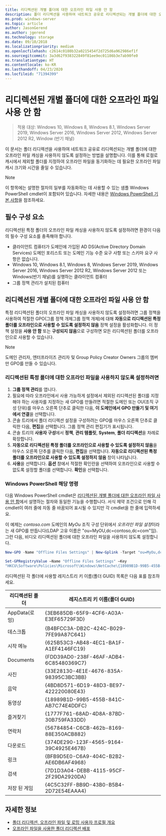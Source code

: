 ```yaml
---
title: 리디렉션된 개별 폴더에 대한 오프라인 파일 사용 안 함
description: 폴더 리디렉션을 사용하여 네트워크 공유로 리디렉션되는 개별 폴더에 대한 오프라인 파일 캐싱을 사용하지 않도록 설정하는 방법입니다.
ms.prod: windows-server
ms.topic: article
author: JasonGerend
ms.author: jgerend
ms.technology: storage
ms.date: 09/10/2018
ms.localizationpriority: medium
ms.openlocfilehash: c2614c0180b32a0215454f2d725d6a962986ef1f
ms.sourcegitcommit: 3a3d62f938322849f81ee9ec01186b3e7ab90fe0
ms.translationtype: HT
ms.contentlocale: ko-KR
ms.lasthandoff: 04/23/2020
ms.locfileid: "71394399"
---
```

# <a name="disable-offline-files-on-individual-redirected-folders"></a>리디렉션된 개별 폴더에 대한 오프라인 파일 사용 안 함

>적용 대상: Windows 10, Windows 8, Windows 8.1, Windows Server 2019, Windows Server 2016, Windows Server 2012, Windows Server 2012 R2, Window (반기 채널)

이 문서는 폴더 리디렉션을 사용하여 네트워크 공유로 리디렉션되는 개별 폴더에 대한 오프라인 파일 캐싱을 사용하지 않도록 설정하는 방법을 설명합니다. 이를 통해 로컬로 캐시에서 제외할 폴더를 지정하여 오프라인 파일을 동기화하는 데 필요한 오프라인 파일 캐시 크기와 시간을 줄일 수 있습니다.

>[!NOTE]
>이 항목에는 설명한 절차의 일부를 자동화하는 데 사용할 수 있는 샘플 Windows PowerShell cmdlet이 포함되어 있습니다. 자세한 내용은 [Windows PowerShell 기본 사항](https://docs.microsoft.com/powershell/scripting/getting-started/fundamental/windows-powershell-basics?view=powershell-6)을 참조하세요.

## <a name="prerequisites"></a>필수 구성 요소

리디렉션된 특정 폴더의 오프라인 파일 캐싱을 사용하지 않도록 설정하려면 환경이 다음의 필수 구성 요소를 충족해야 합니다.

- 클라이언트 컴퓨터가 도메인에 가입된 AD DS(Active Directory Domain Services) 도메인 포리스트 또는 도메인 기능 수준 요구 사항 또는 스키마 요구 사항은 없습니다.
- Windows 10, Windows 8.1, Windows 8, Windows Server 2019, Windows Server 2016, Windows Server 2012 R2, Windows Server 2012 또는 Windows(반기 채널)를 실행하는 클라이언트 컴퓨터
- 그룹 정책 관리가 설치된 컴퓨터

## <a name="disabling-offline-files-on-individual-redirected-folders"></a>리디렉션된 개별 폴더에 대한 오프라인 파일 사용 안 함

특정 리디렉션된 폴더의 오프라인 파일 캐싱을 사용하지 않도록 설정하려면 그룹 정책을 사용하여 적절한 GPO(그룹 정책 개체그룹 정책 개체)에 대해 **자동으로 리디렉션된 특정 폴더를 오프라인으로 사용할 수 있도록 설정하지 않음** 정책 설정을 활성화합니다. 이 정책 설정을 **사용 안 함** 또는 **구성되지 않음**으로 구성하면 모든 리디렉션된 폴더를 오프라인으로 사용할 수 있습니다.

>[!NOTE]
>도메인 관리자, 엔터프라이즈 관리자 및 Group Policy Creator Owners 그룹의 멤버만 GPO를 만들 수 있습니다.

### <a name="to-disable-offline-files-on-specific-redirected-folders"></a>리디렉션된 특정 폴더에 대한 오프라인 파일을 사용하지 않도록 설정하려면

1. **그룹 정책 관리**를 엽니다.
2. 필요에 따라 오프라인에서 사용 가능하게 설정에서 제외된 리디렉션된 폴더를 지정해야 하는 사용자를 지정하는 새 GPO를 만들려면 적절한 도메인 또는 OU(조직 구성 단위)를 마우스 오른쪽 단추로 클릭한 다음, **이 도메인에서 GPO 만들기 및 여기에서 연결**을 선택합니다.
3. 콘솔 트리에서 폴더 리디렉션 설정을 구성하려는 GPO를 마우스 오른쪽 단추로 클릭한 다음, **편집**을 선택합니다. 그룹 정책 관리 편집기가 표시됩니다.
4. 콘솔 트리의 **사용자 구성**에서 **정책**, **관리 템플릿**, **System**, **폴더 리디렉션**을 차례로 확장합니다.
5. **자동으로 리디렉션된 특정 폴더를 오프라인으로 사용할 수 있도록 설정하지 않음**을 마우스 오른쪽 단추를 클릭한 다음, **편집**을 선택합니다. **자동으로 리디렉션된 특정 폴더를 오프라인으로 사용할 수 있도록 설정하지 않음** 창이 나타납니다.
6. **사용**을 선택합니다. **옵션** 창에서 적절한 확인란을 선택하여 오프라인으로 사용할 수 없도록 설정할 폴더를 선택합니다. **확인**을 선택합니다.

### <a name="windows-powershell-equivalent-commands"></a>Windows PowerShell 해당 명령

다음 Windows PowerShell cmdlet은 [리디렉션된 개별 폴더에 대한 오프라인 파일 사용 안 함](#disabling-offline-files-on-individual-redirected-folders)에서 설명하는 절차와 동일한 기능을 수행합니다. 서식 제약 조건으로 인해 각 cmdlet이 여러 줄에 자동 줄 바꿈되어 표시될 수 있지만 각 cmdlet을 한 줄에 입력하세요.

이 예제는 *contoso.com* 도메인의 *MyOu* 조직 구성 단위에서 *오프라인 파일 설정*이라는 새 GPO를 만듭니다(LDAP 고유 이름은 "ou=MyOU,dc=contoso,dc=com"임). 그런 다음, 비디오 리디렉션된 폴더에 대한 오프라인 파일을 사용하지 않도록 설정합니다.

```PowerShell
New-GPO -Name "Offline Files Settings" | New-Gplink -Target "ou=MyOu,dc=contoso,dc=com" -LinkEnabled Yes

Set-GPRegistryValue –Name "Offline Files Settings" –Key
"HKCU\Software\Policies\Microsoft\Windows\NetCache\{18989B1D-99B5-455B-841C-AB7C74E4DDFC}" -ValueName DisableFRAdminPinByFolder –Type DWORD –Value 1
```

리디렉션된 각 폴더에 사용할 레지스트리 키 이름(폴더 GUID) 목록은 다음 표를 참조하세요.

|리디렉션된 폴더|레지스트리 키 이름(폴더 GUID)|
|---|---|
|AppData(로밍)|{3EB685DB-65F9-4CF6-A03A-E3EF65729F3D}|
|데스크톱|{B4BFCC3A-DB2C-424C-B029-7FE99A87C641}|
|시작 메뉴|{625B53C3-AB48-4EC1-BA1F-A1EF4146FC19}|
|Documents|{FDD39AD0-238F-46AF-ADB4-6C85480369C7}|
|사진|{33E28130-4E1E-4676-835A-98395C3BC3BB}|
|음악|{4BD8D571-6D19-48D3-BE97-422220080E43}|
|동영상|{18989B1D-99B5-455B-841C-AB7C74E4DDFC}|
|즐겨찾기|{1777F761-68AD-4D8A-87BD-30B759FA33DD}|
|연락처|{56784854-C6CB-462b-8169-88E350ACB882}|
|다운로드|{374DE290-123F-4565-9164-39C4925E467B}|
|링크|{BFB9D5E0-C6A9-404C-B2B2-AE6DB6AF4968}|
|검색|{7D1D3A04-DEBB-4115-95CF-2F29DA2920DA}|
|저장 된 게임|{4C5C32FF-BB9D-43B0-B5B4-2D72E54EAAA4}|

## <a name="more-information"></a>자세한 정보

- [폴더 리디렉션, 오프라인 파일 및 로밍 사용자 프로필 개요](folder-redirection-rup-overview.md)
- [오프라인 파일을 사용한 폴더 리디렉션 배포](deploy-folder-redirection.md)